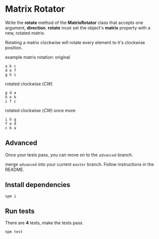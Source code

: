 Matrix Rotator
===========

Write the **rotate** method of the **MatrixRotator** class that accepts one argument, **direction**.
**rotate** must set the object's **matrix** property with a new, rotated matrix.

Rotating a matrix clockwise will rotate every element to it's clockwise position.

example matrix rotation:
original
```
a b c
d e f
g h i
```

rotated clockwise (_CW_)
```
g d a
h e b
i f c
```

rotated clockwise (_CW_) once more
```
i h g
f e d
c b a
```

## Advanced

Once your tests pass, you can move on to the `advanced` branch.

merge `advanced` into your current `master` branch. Follow instructions in the README.

## Install dependencies

```
npm i
```

## Run tests

There are **4** tests, make the tests pass.

```
npm test
```